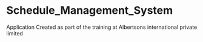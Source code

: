 # Schedule_Management_System
Application Created as part of the training at Albertsons international private limited
